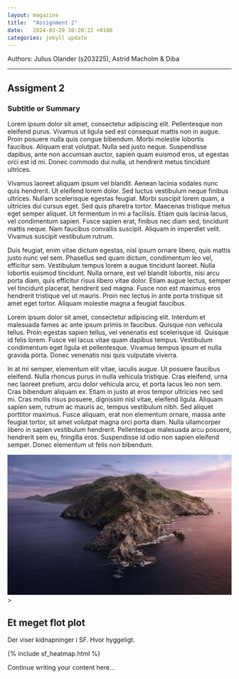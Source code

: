 ```yaml
---
layout: magazine
title:  "Assignment 2"
date:   2024-03-29 10:20:22 +0100
categories: jekyll update
---
```


Authors: Julius Olander (s203225), Astrid Macholm & Diba

---


<div class="article-content">
  <div>
    <h2 class="article-heading">Assigment 2</h2>
    <h3 class="article-subheading">Subtitle or Summary</h3>
    <p class="article-paragraph">
      
Lorem ipsum dolor sit amet, consectetur adipiscing elit. Pellentesque non eleifend purus. Vivamus ut ligula sed est consequat mattis non in augue. Proin posuere nulla quis congue bibendum. Morbi molestie lobortis faucibus. Aliquam erat volutpat. Nulla sed justo neque. Suspendisse dapibus, ante non accumsan auctor, sapien quam euismod eros, ut egestas orci est id mi. Donec commodo dui nulla, ut hendrerit metus tincidunt ultrices.

Vivamus laoreet aliquam ipsum vel blandit. Aenean lacinia sodales nunc quis hendrerit. Ut eleifend lorem dolor. Sed luctus vestibulum neque finibus ultrices. Nullam scelerisque egestas feugiat. Morbi suscipit lorem quam, a ultricies dui cursus eget. Sed quis pharetra tortor. Maecenas tristique metus eget semper aliquet. Ut fermentum in mi a facilisis. Etiam quis lacinia lacus, vel condimentum sapien. Fusce sapien erat, finibus nec diam sed, tincidunt mattis neque. Nam faucibus convallis suscipit. Aliquam in imperdiet velit. Vivamus suscipit vestibulum rutrum.

Duis feugiat, enim vitae dictum egestas, nisl ipsum ornare libero, quis mattis justo nunc vel sem. Phasellus sed quam dictum, condimentum leo vel, efficitur sem. Vestibulum tempus lorem a augue tincidunt laoreet. Nulla lobortis euismod tincidunt. Nulla ornare, est vel blandit lobortis, nisi arcu porta diam, quis efficitur risus libero vitae dolor. Etiam augue lectus, semper vel tincidunt placerat, hendrerit sed magna. Fusce non est maximus eros hendrerit tristique vel ut mauris. Proin nec lectus in ante porta tristique sit amet eget tortor. Aliquam molestie magna a feugiat faucibus.

Lorem ipsum dolor sit amet, consectetur adipiscing elit. Interdum et malesuada fames ac ante ipsum primis in faucibus. Quisque non vehicula tellus. Proin egestas sapien tellus, vel venenatis est scelerisque id. Quisque id felis lorem. Fusce vel lacus vitae quam dapibus tempus. Vestibulum condimentum eget ligula et pellentesque. Vivamus tempus ipsum et nulla gravida porta. Donec venenatis nisi quis vulputate viverra.

In at mi semper, elementum elit vitae, iaculis augue. Ut posuere faucibus eleifend. Nulla rhoncus purus in nulla vehicula tristique. Cras eleifend, urna nec laoreet pretium, arcu dolor vehicula arcu, et porta lacus leo non sem. Cras bibendum aliquam ex. Etiam in justo at eros tempor ultricies nec sed mi. Cras mollis risus posuere, dignissim nisl vitae, eleifend ligula. Aliquam sapien sem, rutrum ac mauris ac, tempus vestibulum nibh. Sed aliquet porttitor maximus. Fusce aliquam, erat non elementum ornare, massa ante feugiat tortor, sit amet volutpat magna orci porta diam. Nulla ullamcorper libero in sapien vestibulum hendrerit. Pellentesque malesuada arcu posuere, hendrerit sem eu, fringilla eros. Suspendisse id odio non sapien eleifend semper. Donec elementum ut felis non bibendum.
    </p>
    <!-- Add more content as needed -->
  </div>
  <div>
    <img class="article-image" src="/assets/images/Catalinawp.jpg" alt="Et flot billede hehe">>
<div>
    <h2>Et meget flot plot</h2>
    <p>Der viser kidnapninger i SF. Hvor hyggeligt.</p>
	{% include sf_heatmap.html %}
</div>
    <p class="article-paragraph">
      Continue writing your content here...
    </p>
    <!-- Continue with more content, images, etc. -->
  </div>
</div>
